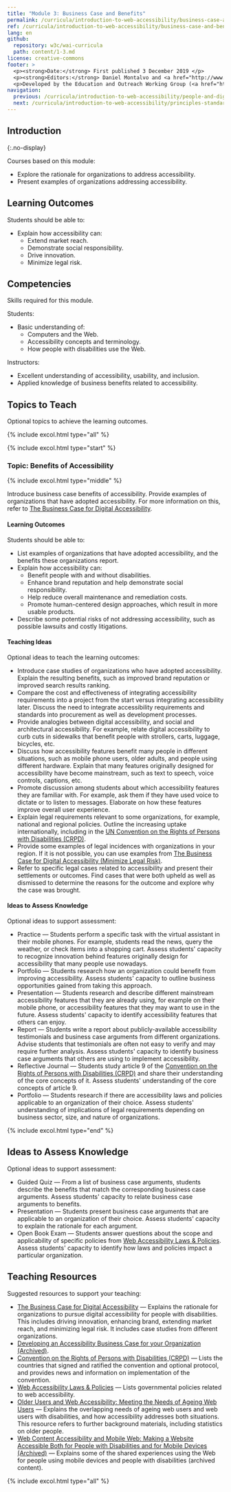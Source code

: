 ```yaml
---
title: "Module 3: Business Case and Benefits"
permalink: /curricula/introduction-to-web-accessibility/business-case-and-benefits/
ref: /curricula/introduction-to-web-accessibility/business-case-and-benefits/
lang: en
github:
  repository: w3c/wai-curricula
  path: content/1-3.md
license: creative-commons
footer: >
  <p><strong>Date:</strong> First published 3 December 2019 </p>
  <p><strong>Editors:</strong> Daniel Montalvo and <a href="http://www.w3.org/People/shadi/">Shadi Abou-Zahra</a>. Contributors: <a href="https://www.w3.org/WAI/EO/EOWG-members">EOWG Participants</a>. </p>
  <p>Developed by the Education and Outreach Working Group (<a href="http://www.w3.org/WAI/EO/">EOWG</a>). Developed with support from the <a href="https://www.w3.org/WAI/about/projects/wai-guide/">WAI-Guide Project</a> funded by the European Commission (EC) under the Horizon 2020 program (Grant Agreement 822245).</p>
navigation:
  previous: /curricula/introduction-to-web-accessibility/people-and-digital-technology/
  next: /curricula/introduction-to-web-accessibility/principles-standards-and-checks/
---
```


## Introduction
{:.no-display}
 
Courses based on this module:

* Explore the rationale for organizations to address accessibility.
* Present examples of organizations addressing accessibility.

## Learning Outcomes

Students should be able to:

* Explain how accessibility can:
  * Extend market reach.
  * Demonstrate social responsibility.
  * Drive innovation.
  * Minimize legal risk.

## Competencies

Skills required for this module.

Students:

* Basic understanding of:
  * Computers and the Web.
  * Accessibility concepts and terminology.
  * How people with disabilities use the Web.

Instructors:

* Excellent understanding of accessibility, usability, and inclusion.
* Applied knowledge of business benefits related to accessibility.

## Topics to Teach

Optional topics to achieve the learning outcomes.

{% include excol.html type="all" %}

{% include excol.html type="start" %}

### Topic: Benefits of Accessibility

{% include excol.html type="middle" %}

Introduce business case benefits of accessibility. Provide examples of organizations that have adopted accessibility. For more information on this, refer to [The Business Case for Digital Accessibility](/business-case/).

#### Learning Outcomes

Students should be able to:

* List examples of organizations that have adopted accessibility, and the benefits these organizations report.
* Explain how accessibility can:
  * Benefit people with and without disabilities.
  * Enhance brand reputation and help demonstrate social responsibility.
  * Help reduce overall maintenance and remediation costs.
  * Promote human-centered design approaches, which result in more usable products.
* Describe some potential risks of not addressing accessibility, such as possible lawsuits and costly litigations.

#### Teaching Ideas 

Optional ideas to teach the learning outcomes:

* Introduce case studies of organizations who have adopted accessibility. Explain the resulting benefits, such as improved brand reputation or improved search results ranking.
* Compare the cost and effectiveness of integrating accessibility requirements into a project from the start versus integrating accessibility later. Discuss the need to integrate accessibility requirements and standards into procurement as well as development processes.
* Provide analogies between digital accessibility, and social and architectural accessibility. For example, relate digital accessibility to curb cuts in sidewalks that benefit people with strollers, carts, luggage, bicycles, etc.
* Discuss how accessibility features benefit many people in different situations, such as mobile phone users, older adults, and people using different hardware. Explain that many features originally designed for accessibility have become mainstream, such as text to speech, voice controls, captions, etc.
* Promote discussion among students about which accessibility features they are familiar with. For example, ask them if they have used voice to dictate or to listen to messages. Elaborate on how these features improve overall user experience.
* Explain legal requirements relevant to some organizations, for example, national and regional policies. Outline the increasing uptake internationally, including in the [UN Convention on the Rights of Persons with Disabilities (CRPD)](https://www.un.org/development/desa/disabilities/convention-on-the-rights-of-persons-with-disabilities.html).
* Provide some examples of legal incidences with organizations in your region. If it is not possible, you can use examples from [The Business Case for Digital Accessibility (Minimize Legal Risk)](/business-case/#minimize-legal-risk).
* Refer to specific legal cases related to accessibility and present their settlements or outcomes. Find cases that were both upheld as well as dismissed to determine the reasons for the outcome and explore why the case was brought.

#### Ideas to Assess Knowledge

Optional ideas to support assessment:

* Practice &mdash; Students perform a specific task with the virtual assistant in their mobile phones. For example, students read the news, query the weather, or check items into a shopping cart. Assess students' capacity to recognize innovation behind features originally design for accessibility that many people use nowadays.
* Portfolio &mdash; Students research how an organization could benefit from improving accessibility. Assess students' capacity to outline business opportunities gained from taking this approach.
* Presentation &mdash; Students research and describe different mainstream accessibility features that they are already using, for example on their mobile phone, or accessibility features that they may want to use in the future. Assess students' capacity to identify  accessibility features that others can enjoy.
* Report &mdash; Students write a report about publicly-available accessibility testimonials and business case arguments from different organizations. Advise students that testimonials are often not easy to verify and may require further analysis. Assess students' capacity to identify business case arguments that others are using to implement accessibility.
* Reflective Journal &mdash; Students study article 9 of the [Convention on the Rights of Persons with Disabilities (CRPD)](https://www.un.org/development/desa/disabilities/convention-on-the-rights-of-persons-with-disabilities.html) and share their understanding of the core concepts of it. Assess students' understanding of the core concepts of article 9.
* Portfolio &mdash; Students research if there are accessibility laws and policies applicable to an organization of their choice. Assess students' understanding of implications of legal requirements depending on business sector, size, and nature of organizations.

{% include excol.html type="end" %}

## Ideas to Assess Knowledge

Optional ideas to support assessment:

* Guided Quiz &mdash; From a list of business case arguments, students describe the benefits that match the corresponding business case arguments. Assess students' capacity to relate business case arguments to benefits.
* Presentation &mdash; Students present business case arguments that are applicable to an organization of their choice. Assess students' capacity to explain the rationale for each argument.
* Open Book Exam &mdash; Students answer questions about the scope and applicability of specific policies from [Web Accessibility Laws & Policies](/policies/). Assess students' capacity to identify how laws and policies impact a particular organization.

## Teaching Resources

Suggested resources to support your teaching:

* [The Business Case for Digital Accessibility](/business-case/) &mdash; Explains the rationale for organizations to pursue digital accessibility for people with disabilities. This includes driving innovation, enhancing brand, extending market reach, and minimizing legal risk. It includes case studies from different organizations.
* [Developing an Accessibility Business Case for your Organization (Archived)](/business-case/archive/).
* [Convention on the Rights of Persons with Disabilities (CRPD)](https://www.un.org/development/desa/disabilities/convention-on-the-rights-of-persons-with-disabilities.html) &mdash; Lists the countries that signed and ratified the convention and optional protocol, and provides news and information on implementation of the convention.
* [Web Accessibility Laws & Policies](/policies/) &mdash; Lists governmental policies related to web accessibility.
* [Older Users and Web Accessibility: Meeting the Needs of Ageing Web Users](/older-users/) &mdash; Explains the overlapping needs of ageing web users and web users with disabilities, and how accessibility addresses both situations. This resource refers to further background materials, including statistics on older people.
* [Web Content Accessibility and Mobile Web: Making a Website Accessible Both for People with Disabilities and for Mobile Devices (Archived)](/standards-guidelines/wcag-mobile-overlap/) &mdash; Explains some of the shared experiences using the Web for people using mobile devices and people with disabilities (archived content).

{% include excol.html type="all" %}

